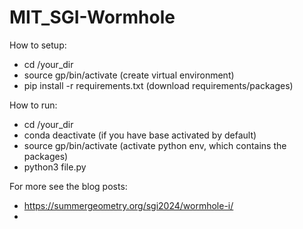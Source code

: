 # MIT_SGI-Wormhole

How to setup:  
* cd /your_dir
* source gp/bin/activate (create virtual environment)
* pip install -r requirements.txt (download requirements/packages)

How to run:  
* cd /your_dir
* conda deactivate (if you have base activated by default)
* source gp/bin/activate (activate python env, which contains the packages)
* python3 file.py

For more see the blog posts:  
* https://summergeometry.org/sgi2024/wormhole-i/
*

